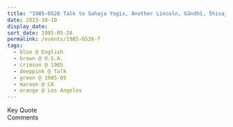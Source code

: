 ```yaml
---
title: "1985-0528 Talk to Sahaja Yogis, Another Lincoln, Gāndhī, Śhivajī, Gorky, Lenin, Shakespeare, Mozart, Michelangelo, Garibaldi, Los Angeles, CA, U.S.A. (other dates 0529 and 0530 and place San Diego)"
date: 2023-10-10
display_date: 
sort_date: 1985-05-28
permalink: /events/1985-0528-f
tags:
  - blue @ English
  - brown @ U.S.A.
  - crimson @ 1985
  - deeppink @ Talk
  - green @ 1985-05
  - maroon @ CA
  - orange @ Los Angeles
---
```


<wave-list>
  <list-title color="green" width="75">Key Quote</list-title>
  <list-item color="BlanchedAlmond"  width="200"></list-item>
  <list-item color="Lavender"></list-item>
  <list-item color="BlanchedAlmond"></list-item>
</wave-list>

<br>

<wave-list>
  <list-title color="green" width="75">Comments</list-title>
  <list-item color="BlanchedAlmond"  width="200"></list-item>
  <list-item color="Lavender"></list-item>
  <list-item color="BlanchedAlmond"></list-item>
</wave-list>